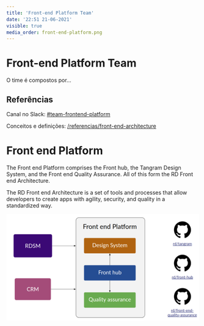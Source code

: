 ```yaml
---
title: 'Front-end Platform Team'
date: '22:51 21-06-2021'
visible: true
media_order: front-end-platform.png
---
```


# Front-end Platform Team

O time é compostos por...

## Referências

Canal no Slack: [#team-frontend-platform](https://rdstation.slack.com/archives/C0198PW2PBR)

Conceitos e definições: [/referencias/front-end-architecture](https://oraculo.rdstation.com.br/referencias/front-end-architecture)

# Front end Platform

The Front end Platform comprises the Front hub, the Tangram Design System, and the Front end Quality Assurance. All of this form the RD Front end Architecture.

The RD Front end Architecture is a set of tools and processes that allow developers to create apps with agility, security, and quality in a standardized way.

![](front-end-platform.png)